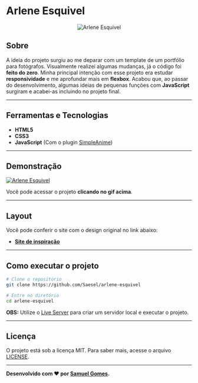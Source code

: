 # Arlene Esquivel
<p align="center">
	<img src="https://i.imgur.com/78cjQCv.png" alt="Arlene Esquivel" title="Arlene Esquivel">
</p>

## Sobre   
A ideia do projeto surgiu ao me deparar com um template de um portfólio para fotógrafos. Visualmente realizei algumas mudanças, já o código foi **feito do zero**. Minha principal intenção com esse projeto era estudar **responsividade** e me aprofundar mais em **flexbox**. Acabou que, ao passar do desenvolvimento, algumas ideias de pequenas funções com **JavaScript** surgiram e acabei-as incluindo no projeto final. 

---

## Ferramentas e Tecnologias
- **HTML5**
- **CSS3**
- **JavaScript** (Com o plugin [SimpleAnime](https://github.com/origamid/simple-anime))

---

## Demonstração
[![Arlene Esquivel](https://media.giphy.com/media/Axmi11i7kJtt9B7Sap/giphy.gif)](https://saesel.github.io/arlene-esquivel/ "Clique para acessar o projeto")   

Você pode acessar o projeto **clicando no gif acima**.

---

## Layout
Você pode conferir o site com o design original no link abaixo:
- **[Site de inspiração](https://240e17c8ffa61a93.demo.carrd.co/)**

---

## Como executar o projeto

```bash
# Clone o repositório
git clone https://github.com/Saesel/arlene-esquivel

# Entre no diretório
cd arlene-esquivel
```
**OBS:** Utilize o [Live Server](https://marketplace.visualstudio.com/items?itemName=ritwickdey.LiveServer) para criar um servidor local e executar o projeto.

---

## Licença

O projeto está sob a licença MIT. Para saber mais, acesse o arquivo [LICENSE](https://github.com/Saesel/arlene-esquivel/blob/main/LICENSE).

---

**Desenvolvido com ❤ por [Samuel Gomes](https://github.com/Saesel/).**
